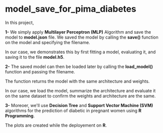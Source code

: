 # model_save_for_pima_diabetes

In this project, 

**1-** We simply apply **Multilayer Perceptron (MLP)** Algorithm and save the model to **model.json** file. 
We saved the model by calling the **save()** function on the model and specifying the filename.

In our case, we demonstrates this by first fitting a model, evaluating it, and saving it to the file **model.h5**.

**2-** The saved model can then be loaded later by calling the **load_model()** function and passing the filename. 

The function returns the model with the same architecture and weights.

In our case, we load the model, summarize the architecture and evaluate it on the same dataset to confirm the weights and architecture are the same.

**3-** Moreoer, we'll use **Decision Tree** and **Support Vector Machine (SVM)** algorithms for the prediction of diabetic in pregnant women using **R Programming**.

The plots are created while the deployement on **R**. 


